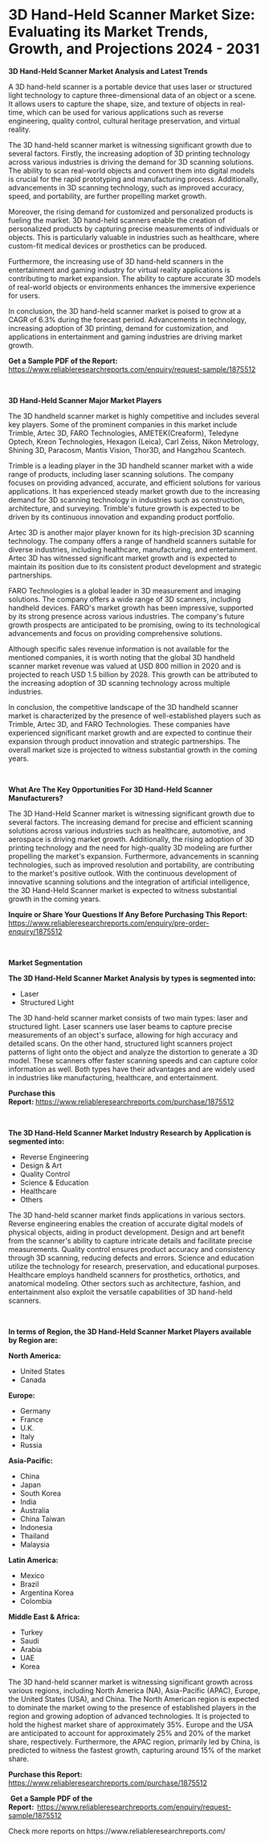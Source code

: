 <p><h1>3D Hand-Held Scanner Market Size: Evaluating its Market Trends, Growth, and Projections 2024 - 2031</h1></p><p><strong>3D Hand-Held Scanner Market Analysis and Latest Trends</strong></p>
<p><p>A 3D hand-held scanner is a portable device that uses laser or structured light technology to capture three-dimensional data of an object or a scene. It allows users to capture the shape, size, and texture of objects in real-time, which can be used for various applications such as reverse engineering, quality control, cultural heritage preservation, and virtual reality.</p><p>The 3D hand-held scanner market is witnessing significant growth due to several factors. Firstly, the increasing adoption of 3D printing technology across various industries is driving the demand for 3D scanning solutions. The ability to scan real-world objects and convert them into digital models is crucial for the rapid prototyping and manufacturing process. Additionally, advancements in 3D scanning technology, such as improved accuracy, speed, and portability, are further propelling market growth.</p><p>Moreover, the rising demand for customized and personalized products is fueling the market. 3D hand-held scanners enable the creation of personalized products by capturing precise measurements of individuals or objects. This is particularly valuable in industries such as healthcare, where custom-fit medical devices or prosthetics can be produced.</p><p>Furthermore, the increasing use of 3D hand-held scanners in the entertainment and gaming industry for virtual reality applications is contributing to market expansion. The ability to capture accurate 3D models of real-world objects or environments enhances the immersive experience for users.</p><p>In conclusion, the 3D hand-held scanner market is poised to grow at a CAGR of 6.3% during the forecast period. Advancements in technology, increasing adoption of 3D printing, demand for customization, and applications in entertainment and gaming industries are driving market growth.</p></p>
<p><strong>Get a Sample PDF of the Report:&nbsp;</strong> <a href="https://www.reliableresearchreports.com/enquiry/request-sample/1875512">https://www.reliableresearchreports.com/enquiry/request-sample/1875512</a></p>
<p>&nbsp;</p>
<p><strong>3D Hand-Held Scanner Major Market Players</strong></p>
<p><p>The 3D handheld scanner market is highly competitive and includes several key players. Some of the prominent companies in this market include Trimble, Artec 3D, FARO Technologies, AMETEK(Creaform), Teledyne Optech, Kreon Technologies, Hexagon (Leica), Carl Zeiss, Nikon Metrology, Shining 3D, Paracosm, Mantis Vision, Thor3D, and Hangzhou Scantech.</p><p>Trimble is a leading player in the 3D handheld scanner market with a wide range of products, including laser scanning solutions. The company focuses on providing advanced, accurate, and efficient solutions for various applications. It has experienced steady market growth due to the increasing demand for 3D scanning technology in industries such as construction, architecture, and surveying. Trimble's future growth is expected to be driven by its continuous innovation and expanding product portfolio.</p><p>Artec 3D is another major player known for its high-precision 3D scanning technology. The company offers a range of handheld scanners suitable for diverse industries, including healthcare, manufacturing, and entertainment. Artec 3D has witnessed significant market growth and is expected to maintain its position due to its consistent product development and strategic partnerships.</p><p>FARO Technologies is a global leader in 3D measurement and imaging solutions. The company offers a wide range of 3D scanners, including handheld devices. FARO's market growth has been impressive, supported by its strong presence across various industries. The company's future growth prospects are anticipated to be promising, owing to its technological advancements and focus on providing comprehensive solutions.</p><p>Although specific sales revenue information is not available for the mentioned companies, it is worth noting that the global 3D handheld scanner market revenue was valued at USD 800 million in 2020 and is projected to reach USD 1.5 billion by 2028. This growth can be attributed to the increasing adoption of 3D scanning technology across multiple industries.</p><p>In conclusion, the competitive landscape of the 3D handheld scanner market is characterized by the presence of well-established players such as Trimble, Artec 3D, and FARO Technologies. These companies have experienced significant market growth and are expected to continue their expansion through product innovation and strategic partnerships. The overall market size is projected to witness substantial growth in the coming years.</p></p>
<p>&nbsp;</p>
<p><strong>What Are The Key Opportunities For 3D Hand-Held Scanner Manufacturers?</strong></p>
<p><p>The 3D Hand-Held Scanner market is witnessing significant growth due to several factors. The increasing demand for precise and efficient scanning solutions across various industries such as healthcare, automotive, and aerospace is driving market growth. Additionally, the rising adoption of 3D printing technology and the need for high-quality 3D modeling are further propelling the market's expansion. Furthermore, advancements in scanning technologies, such as improved resolution and portability, are contributing to the market's positive outlook. With the continuous development of innovative scanning solutions and the integration of artificial intelligence, the 3D Hand-Held Scanner market is expected to witness substantial growth in the coming years.</p></p>
<p><strong>Inquire or Share Your Questions If Any Before Purchasing This Report:</strong> <a href="https://www.reliableresearchreports.com/enquiry/pre-order-enquiry/1875512">https://www.reliableresearchreports.com/enquiry/pre-order-enquiry/1875512</a></p>
<p>&nbsp;</p>
<p><strong>Market Segmentation</strong></p>
<p><strong>The 3D Hand-Held Scanner Market Analysis by types is segmented into:</strong></p>
<p><ul><li>Laser</li><li>Structured Light</li></ul></p>
<p><p>The 3D hand-held scanner market consists of two main types: laser and structured light. Laser scanners use laser beams to capture precise measurements of an object's surface, allowing for high accuracy and detailed scans. On the other hand, structured light scanners project patterns of light onto the object and analyze the distortion to generate a 3D model. These scanners offer faster scanning speeds and can capture color information as well. Both types have their advantages and are widely used in industries like manufacturing, healthcare, and entertainment.</p></p>
<p><strong>Purchase this Report:&nbsp;</strong><a href="https://www.reliableresearchreports.com/purchase/1875512">https://www.reliableresearchreports.com/purchase/1875512</a></p>
<p>&nbsp;</p>
<p><strong>The 3D Hand-Held Scanner Market Industry Research by Application is segmented into:</strong></p>
<p><ul><li>Reverse Engineering</li><li>Design & Art</li><li>Quality Control</li><li>Science & Education</li><li>Healthcare</li><li>Others</li></ul></p>
<p><p>The 3D hand-held scanner market finds applications in various sectors. Reverse engineering enables the creation of accurate digital models of physical objects, aiding in product development. Design and art benefit from the scanner's ability to capture intricate details and facilitate precise measurements. Quality control ensures product accuracy and consistency through 3D scanning, reducing defects and errors. Science and education utilize the technology for research, preservation, and educational purposes. Healthcare employs handheld scanners for prosthetics, orthotics, and anatomical modeling. Other sectors such as architecture, fashion, and entertainment also exploit the versatile capabilities of 3D hand-held scanners.</p></p>
<p>&nbsp;</p>
<p><strong>In terms of Region, the 3D Hand-Held Scanner Market Players available by Region are:</strong></p>
<p>
    <p> <strong> North America: </strong>
        <ul>
            <li>United States</li>
            <li>Canada</li>
        </ul>
        </p> 
    <p> <strong> Europe: </strong>
        <ul>
            <li>Germany</li>
            <li>France</li>
            <li>U.K.</li>
            <li>Italy</li>
            <li>Russia</li>
        </ul>
        </p> 
    <p> <strong> Asia-Pacific: </strong>
        <ul>
            <li>China</li>
            <li>Japan</li>
            <li>South Korea</li>
            <li>India</li>
            <li>Australia</li>
            <li>China Taiwan</li>
            <li>Indonesia</li>
            <li>Thailand</li>
            <li>Malaysia</li>
        </ul>
        </p> 
    <p> <strong> Latin America: </strong>
        <ul>
            <li>Mexico</li>
            <li>Brazil</li>
            <li>Argentina Korea</li>
            <li>Colombia</li>
        </ul>
        </p> 
    <p> <strong> Middle East & Africa: </strong>
        <ul>
            <li>Turkey</li>
            <li>Saudi</li>
            <li>Arabia</li>
            <li>UAE</li>
            <li>Korea</li>
        </ul>
    </p>
    </p>
<p><p>The 3D hand-held scanner market is witnessing significant growth across various regions, including North America (NA), Asia-Pacific (APAC), Europe, the United States (USA), and China. The North American region is expected to dominate the market owing to the presence of established players in the region and growing adoption of advanced technologies. It is projected to hold the highest market share of approximately 35%. Europe and the USA are anticipated to account for approximately 25% and 20% of the market share, respectively. Furthermore, the APAC region, primarily led by China, is predicted to witness the fastest growth, capturing around 15% of the market share.</p></p>
<p><strong>Purchase this Report: </strong><a href="https://www.reliableresearchreports.com/purchase/1875512">https://www.reliableresearchreports.com/purchase/1875512</a></p>
<p>&nbsp;<strong>Get a Sample PDF of the Report:&nbsp;&nbsp;</strong><a href="https://www.reliableresearchreports.com/enquiry/request-sample/1875512">https://www.reliableresearchreports.com/enquiry/request-sample/1875512</a></p>
<p><strong></strong></p>
<p>Check more reports on https://www.reliableresearchreports.com/</p>